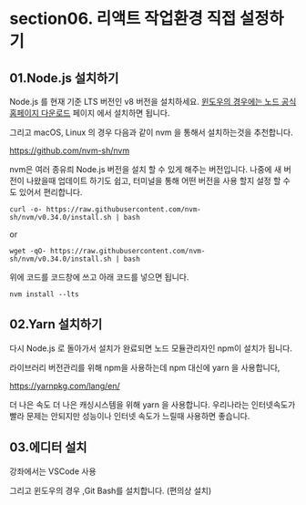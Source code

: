 # section06. 리액트 작업환경 직접 설정하기

## 01.Node.js 설치하기

Node.js 를 현재 기준 LTS 버전인 v8 버전을 설치하세요. [윈도우의 경우에는 노드 공식 홈페이지 다운로드](https://nodejs.org/ko/download/) 페이지 에서 설치하면 됩니다.



그리고 macOS, Linux 의 경우 다음과 같이 nvm 을 통해서 설치하는것을 추천합니다.

<https://github.com/nvm-sh/nvm>

nvm은 여러 종유릐 Node.js 버전을 설치 할 수 있게 해주는 버전입니다. 나중에 새 버전이 나왔을때 업데이트 하기도 쉽고, 터미널을 통해 어떤 버전을 사용 할지 설정 할 수도 있어서 편리합니다.



```
curl -o- https://raw.githubusercontent.com/nvm-sh/nvm/v0.34.0/install.sh | bash
```

or

```
wget -qO- https://raw.githubusercontent.com/nvm-sh/nvm/v0.34.0/install.sh | bash
```

 위에 코드를 코드창에 쓰고 아래 코드를 넣으면 됩니다.

```
nvm install --lts
```



## 02.Yarn 설치하기

다시 Node.js 로 돌아가서 설치가 완료되면 노드 모듈관리자인 npm이 설치가 됩니다.

라이브러리 버전관리를 위해 npm을 사용하는데 npm 대신에 yarn 을 사용합니다,

<https://yarnpkg.com/lang/en/>

더 나은 속도 더 나은 캐싱시스템을 위해 yarn 을 사용합니다. 우리나라는 인터넷속도가 빨라 문제는 안되지만 성능이나 인터넷 속도가 느릴때 사용하면 좋습니다.



## 03.에디터 설치

강좌에서는 VSCode 사용

그리고 윈도우의 경우 ,Git Bash를 설치합니다. (편의상 설치)
